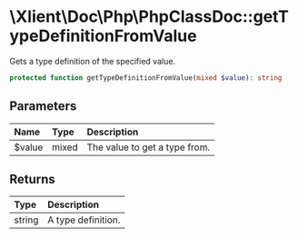 # \\Xlient\\Doc\\Php\\PhpClassDoc::getTypeDefinitionFromValue

Gets a type definition of the specified value.

```php
protected function getTypeDefinitionFromValue(mixed $value): string
```

## Parameters

| Name | Type | Description |
| :--- | :--- | :--- |
| $value | mixed | The value to get a type from. |

## Returns

| Type | Description |
| :--- | :--- |
| string | A type definition. |